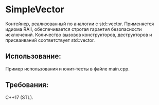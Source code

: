# SimpleVector
Контейнер, реализованный по аналогии с std::vector. Применяется идиома RAII, обеспечивается строгая гарантия безопасности исключений. Количество вызовов конструкторов, деструкторов и присваиваний соответствует std::vector.
## Использование:
Пример использования и юнит-тесты в файле main.cpp.
## Требования:
C++17 (STL).

